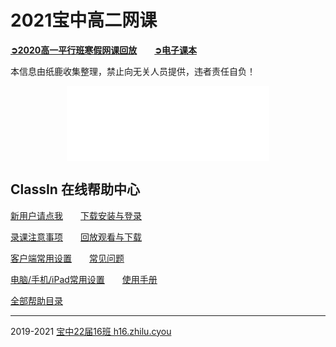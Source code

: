 # 2021宝中高二网课

[**➲2020高一平行班寒假网课回放**](2019replay)　　[**➲电子课本**](ebook)

本信息由纸鹿收集整理，禁止向无关人员提供，违者责任自负！

<iframe style="width:324px;height:120px;max-width:100%;border:none;display:block;margin:auto" src="//h5.zhilu.cyou/termtimer_iframe.html" width="324" height="120"></iframe>

## ClassIn 在线帮助中心

[新用户请点我](https://help.eeo.cn/83ca)　　[下载安装与登录](https://help.eeo.cn/17d8)

[录课注意事项](https://help.eeo.cn/71c7)　　[回放观看与下载](https://help.eeo.cn/4cd4)

[客户端常用设置](https://help.eeo.cn/d980)　　[常见问题](https://help.eeo.cn/945a)

[电脑/手机/iPad常用设置](https://help.eeo.cn/c4eb)　　[使用手册](https://help.eeo.cn/8b7b)

[全部帮助目录](https://help.eeo.cn/1193)

------

2019-2021 [宝中22届16班 h16.zhilu.cyou](//h16.zhilu.cyou)
